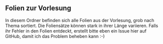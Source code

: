 ## Folien zur Vorlesung

In diesem Ordner befinden sich alle Folien aus der Vorlesung, grob nach Thema sortiert.
Die Foliensätze können stark in ihrer Länge variieren. 
Falls ihr Fehler in den Folien entdeckt, erstellt bitte eben ein Issue hier auf GitHub, damit ich das Problem beheben kann :-)
